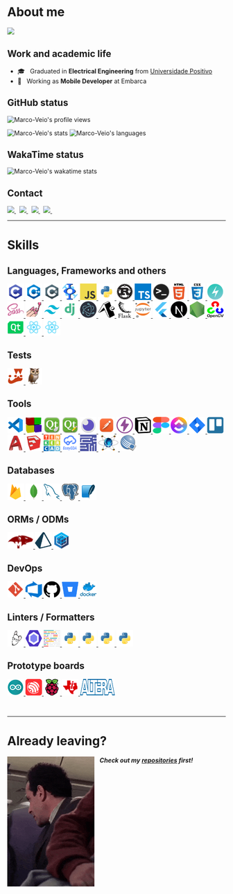 # About me
<a href="https://github.com/Marco-Veio">
  <img src="https://img.shields.io/static/v1?label=Overview&message=Marco-Veio&logo=GitHub&color=1d7ecd" />
</a>

## Work and academic life
- 🎓 &nbsp; Graduated in **Electrical Engineering** from [Universidade Positivo](https://www.up.edu.br/)
- 💼 &nbsp; Working as **Mobile Developer** at Embarca

## GitHub status
![Marco-Veio's profile views](https://enhb8joerk83ele.m.pipedream.net)
<p>
  <img height=190 src="https://github-readme-stats.vercel.app/api?username=marco-veio&show_icons=true&theme=tokyonight&cache_seconds=1800&hide_border=true&include_all_commits=true&count_private=true" alt="Marco-Veio's stats" />
  <img height=190 src="https://github-readme-stats.vercel.app/api/top-langs/?username=marco-veio&hide_border=true&layout=compact&langs_count=16&theme=tokyonight" alt="Marco-Veio's languages" />
</p>

## WakaTime status
![Marco-Veio's wakatime stats](https://github-readme-stats.vercel.app/api/wakatime?username=marcoveio&hide_border=true&layout=compact&theme=tokyonight)

## Contact
<a href="https://github.com/Marco-Veio" title="GitHub">
  <img height=25 src="https://img.shields.io/github/followers/Marco-Veio?label=follow&style=social" />
</a>
&nbsp;
<a href="https://mail.google.com/mail/u/0/?fs=1&to=marco_a_thomaz@hotmail.com&tf=cm" title="GMail">
  <img height=25 src="https://img.shields.io/badge/Gmail-D14836?style=for-the-badge&logo=gmail&logoColor=white" />
</a>
&nbsp;
<a href="mailto:marco_a_thomaz@hotmail.com" title="Outlook">
  <img height=25 src="https://img.shields.io/badge/Outlook-0078D4?style=flat-square&logo=microsoft-outlook&logoColor=white" />
</a>
&nbsp;
<a href="https://www.linkedin.com/in/marco-aur%C3%A9lio-rehme-thomaz-243a2323b/" title="LinkedIn">
  <img height=25 src="https://img.shields.io/badge/-LinkedIn-blue?style=flat-square&logo=Linkedin&logoColor=white&link=https://www.linkedin.com/in/marco-aur%C3%A9lio-rehme-thomaz-243a2323b/" />
</a>
&nbsp;

<br />

---

# Skills
## Languages, Frameworks and others
<p>
  <a href="https://learn.microsoft.com/en-us/cpp/c-language/c-language-reference?view=msvc-170" target="_blank">
    <img width="38" height="38" src="./public/images/c.png" alt="C" title="C" />
  </a>
  <a href="https://learn.microsoft.com/en-us/cpp/cpp/cpp-language-reference?view=msvc-170" target="_blank">
    <img width="38" height="38" src="./public/images/c++.png" alt="C++" title="C++" />
  </a>
  <a href="https://learn.microsoft.com/en-us/dotnet/csharp/language-reference/">
    <img width="38" height="38" src="./public/images/csharp.png" alt="C#" title="C#" />
  </a>
  <a href="https://freemat.sourceforge.net" target="_blank">
    <img width="38" height="38" src="./public/images/freemat.png" alt="Freemat" title="Freemat" />
  </a>
  <a href="https://developer.mozilla.org/en-US/docs/Web/JavaScript" target="_blank">
    <img width="38" height="38" src="./public/images/javascript.png" alt="Javascript" title="Javascript" />
  </a>
  <a href="https://www.python.org" target="_blank">
    <img width="38" height="38" src="./public/images/python.png" alt="Python" title="Python" />
  </a>
  <a href="https://www.rust-lang.org" target="_blank">
    <img width="38" height="38" src="./public/images/rust.png" alt="Rust" title="Rust" />
  </a>
  <a href="https://www.typescriptlang.org" target="_blank">
    <img width="38" height="38" src="./public/images/typescript.png" alt="Typescript" title="Typescript" />
  </a>
  <img width="38" height="38" src="./public/images/terminal.png" alt="Terminal" title="Terminal" />
  <a href="https://developer.mozilla.org/en-US/docs/Web/HTML" target="_blank">
    <img width="38" height="38" src="./public/images/html.png" alt="HTML" title="HTML" />
  </a>
  <a href="https://developer.mozilla.org/en-US/docs/Web/CSS" target="_blank">
    <img width="38" height="38" src="./public/images/css.png" alt="CSS" title="CSS" />
  </a>
  <a href="https://chakra-ui.com" target="_blank">
    <img width="38" height="38" src="./public/images/chakraui.png" alt="ChakraUI" title="ChakraUI" />
  </a>
  <a href="https://sass-lang.com" target="_blank">
    <img width="38" height="38" src="./public/images/sass.png" alt="Sass" title="Sass" />
  </a>
  <a href="https://styled-components.com" target="_blank">
    <img width="38" height="38" src="./public/images/styled-components.png" alt="Styled Components" title="Styled Components" />
  </a>
  <a href="https://tailwindcss.com" target="_blank">
    <img width="38" height="38" src="./public/images/tailwind.png" alt="Tailwind" title="Tailwind">
  </a>
  <a href="https://www.djangoproject.com" target="_blank">
    <img width="38" height="38" src="./public/images/django.png" alt="Django" title="Django" />
  </a>
  <a href="https://www.electronjs.org" target="_blank">
    <img width="38" height="38" src="./public/images/electron.png" alt="Electron" title="Electron" />
  </a>
  <a href="https://expo.dev" target="_blank">
    <img width="38" height="38" src="./public/images/expo.png" alt="Expo" title="Expo" />
  </a>
  <a href="https://flask.palletsprojects.com/en/2.2.x/" target="_blank">
    <img width="38" height="38" src="./public/images/flask.png" alt="Flask" title="Flask" />
  </a>
  <a href="https://jupyter.org" target="_blank">
    <img width="38" height="38" src="./public/images/jupyter.svg" alt="Jupyter" title="Jupyter" />
  </a>
  <a href="https://flutter.dev" target="_blank">
    <img width="38" height="38" src="./public/images/flutter.png" alt="Flutter" title="Flutter" />
  </a>
  <a href="https://nextjs.org" target="_blank">
    <img width="38" height="38" src="./public/images/next.png" alt="Next.js" title="Next.js" />
  </a>
  <a href="https://nodejs.org/en/" target="_blank">
    <img width="38" height="38" src="./public/images/nodejs.png" alt="Node.js" title="Node.js" />
  </a>
  <a href="https://opencv.org" target="_blank">
    <img width="38" height="38" src="./public/images/opencv.png" alt="OpenCV" title="OpenCV" />
  </a>
  <a href="https://www.qt.io" target="_blank">
    <img width="38" height="38" src="./public/images/qt.png" alt="Qt" title="Qt" />
  </a>
  <a href="https://reactjs.org" target="_blank">
    <img width="38" height="38" src="./public/images/react.png" alt="React" title="React" />
  </a>
  <a href="https://reactnative.dev" target="_blank">
    <img width="38" height="38" src="./public/images/react-native.png" alt="React Native" title="React Native" />
  </a>
</p>

## Tests
<p>
  <a href="https://jestjs.io" target="_blank">
    <img width="38" height="38" src="./public/images/jest.png" alt="Jest" title="Jest" />
  </a>
  <a href="https://callstack.github.io/react-native-testing-library/" target="_blank">
    <img width="38" height="38" src="./public/images/reactnativetestinglibrary.png" alt="React Native Testing Library" title="React Native Testing Library" />
  </a>
</P>

## Tools
<p>
  <a href="https://code.visualstudio.com" target="_blank">
    <img width="38" height="38" src="./public/images/vscode.png" alt="Visual Studio Code" title="Visual Studio Code" />
  </a>
  <a href="https://www.codeblocks.org" target="_blank">
    <img width="38" height="38" src="./public/images/codeblocks.png" alt="Code::Blocks" title="Code::Blocks" />
  </a>
  <a href="https://www.qt.io/product/development-tools" target="_blank">
    <img width="38" height="38" src="./public/images/qtcreator.png" alt="QtCreator" title="QtCreator" />
  </a>
  <a href="https://doc.qt.io/qt-6/qtdesigner-manual.html" target="_blank">
    <img width="38" height="38" src="./public/images/qtdesigner.png" alt="QtDesigner" title="QtDesigner" />
  </a>
  <a href="https://insomnia.rest/download" target="_blank">
    <img width="38" height="38" src="./public/images/insomnia.png" alt="Insomnia" title="Insomnia" />
  </a>
  <a href="https://www.postman.com" target="_blank">
    <img width="38" height="38" src="./public/images/postman.png" alt="Postman" title="Postman" />
  </a>
  <a href="https://www.thunderclient.com" target="_blank">
    <img width="38" height="38" src="./public/images/thunder-client.png" alt="Thunder Client" title="Thunder Client" />
  </a>
  <a href="https://www.notion.so/" target="_blank">
    <img width="38" height="38" src="./public/images/notion.svg" alt="Notion" title="Notion" />
  </a>
  <a href="https://www.figma.com" target="_blank">
    <img width="38" height="38" src="./public/images/figma.svg" alt="Figma" title="Figma" />
  </a>
  <a href="https://clickup.com" target="_blank">
    <img width="38" height="38" src="./public/images/clickup.png" alt="ClickUp" title="ClickUp" />
  </a>
  <a href="https://www.atlassian.com/br/software/jira" target="_blank">
    <img width="38" height="38" src="./public/images/jira.png" alt="Jira" title="Jira" />
  </a>
  <a href="https://trello.com" target="_blank">
    <img width="38" height="38" src="./public/images/trello.svg" alt="Trello" title="Trello" />
  </a>
  <a href="https://www.autodesk.com.br/products/autocad/overview" target="_blank">
    <img width="38" height="38" src="./public/images/autocad.png" alt="AutoCAD" title="AutoCAD" />
  </a>
  <a href="https://www.sketchup.com" target="_blank">
    <img width="38" height="38" src="./public/images/sketchup.png" alt="SketchUp" title="SketchUp" />
  </a>
  <a href="https://www.tinkercad.com" target="_blank">
   <img width="38" height="38" src="./public/images/tinkercad.png" alt="Tinkercad" title="Tinkercad" />
  </a>
  <a href="https://easyeda.com" target="_blank">
    <img width="38" height="38" src="./public/images/easyeda.png" alt="EasyEDA" title="EasyEDA" />
  </a>
  <a href="https://www.multisim.com" target="_blank">
    <img width="38" height="38" src="./public/images/multisim.png" alt="Multisim" title="Multisim" />
  </a>
  <a href="https://www.labcenter.com" target="_blank">
    <img width="46" height="38" src="./public/images/proteus.png" alt="Proteus" title="Proteus" />
  </a>
  <a href="https://www.intel.com/content/www/us/en/software-kit/711791/intel-quartus-ii-web-edition-design-software-version-13-0sp1-for-windows.html?wapkw=quartus" target="_blank">
    <img width="38" height="38" src="./public/images/quartusII.png" alt="QuartusII" title="QuartusII" />
  </a>
</p>

## Databases
<p>
  <a href="https://console.firebase.google.com/" target="_blank">
    <img width="38" height="38" src="./public/images/firebase.png" alt="Firebase" title="Firebase" />
  </a>
  <a href="https://account.mongodb.com/account/login" target="_blank">
   <img width="38" height="38" src="./public/images/mongodb.png" alt="MongoDB" title="MongoDB" />
  </a>
  <a href="https://www.mysql.com" target="_blank">
    <img width="38" height="38" src="./public/images/mysql.png" alt="MySQL" title="MySQL" />
  </a>
  <a href="https://www.postgresql.org" target="_blank">
    <img width="38" height="38" src="./public/images/postgres.png" alt="Postgres" title="Postgres" />
  </a>
  <a href="https://www.sqlite.org/index.html" target="_blank">
    <img width="38" height="38" src="./public/images/sqlite.png" alt="SQLite" title="SQLite" />
  </a>
</p>

## ORMs / ODMs
<p>
  <a href="https://mongoosejs.com" target="_blank">
    <img width="60" height="38" src="./public/images/mongoose.png" alt="Mongoose" title="Mongoose" />
  </a>
  <a href="https://www.prisma.io" target="_blank">
    <img width="38" height="38" src="./public/images/prisma.png" alt="Prisma" title="Prisma">
  </a>
  <a href="https://sequelize.org" target="_blank">
    <img width="38" height="38" src="./public/images/sequelize.png" alt="Sequelize" title="Sequelize" />
  </a>
</p>

## DevOps
<p>
  <a href="https://git-scm.com" target="_blank">
    <img width="38" height="38" src="./public/images/git.png" alt="Git" title="Git" />
  </a>
  <a href="https://azure.microsoft.com/pt-br/products/devops/" target="_blank">
    <img width="38" height="38" src="./public/images/azuredevops.png" alt="Azure DevOps" title="Azure DevOps" />
  </a>
  <a href="https://github.com" target="_blank">
    <img width="38" height="38" src="./public/images/github.png" alt="GitHub" title="GitHub"/>
  </a>
  <a href="https://bitbucket.org/product/" target="_blank">
    <img width="38" height="38" src="./public/images/bitbucket.png" alt="Bitbucket" title="Bitbucket"/>
  </a>
  <a href="https://www.docker.com" target="_blank">
    <img width="38" height="38" src="./public/images/docker.png" alt="Docker" title="Docker" />
  </a>
</p>

## Linters / Formatters
<p>
  <a href="https://editorconfig.org" target="_blank">
    <img width="38" height="38" src="./public/images/editor-config.png" alt="Editor Config" title="Editor Config" />
  </a>
  <a href="https://eslint.org" target="_blank">
    <img width="38" height="38" src="./public/images/eslint.png" alt="Eslint" title="Eslint" />
  </a>
  <a href="https://prettier.io" target="_blank">
    <img width="38" height="38" src="./public/images/prettier.png" alt="Prettier" title="Prettier" />
  </a>
  <a href="https://pypi.org/project/pylance/" target="_blank">
    <img width="38" height="38" src="./public/images/python.png" alt="Pylance" title="Pylance" />
  </a>
  <a href="https://pypi.org/project/autopep8/" target="_blank">
    <img width="38" height="38" src="./public/images/python.png" alt="Autopep8" title="Autopep8" />
  </a>
  <a href="https://pypi.org/project/black/" target="_blank">
    <img width="38" height="38" src="./public/images/python.png" alt="Black" title="Black" />
  </a>
  <a href="https://pypi.org/project/yapf/" target="_blank">
    <img width="38" height="38" src="./public/images/python.png" alt="YAPF" title="YAPF" />
  </a>
</p>

## Prototype boards
<p>
  <a href="https://www.arduino.cc" target="_blank">
    <img width="38" height="38" src="./public/images/arduino.png" alt="Arduino" title="Arduino" />
  </a>
  <a href="https://www.espressif.com/en/products/socs/esp32" target="_blank">
    <img width="38" height="38" src="./public/images/esp.png" alt="ESPs" title="ESPs" />
  </a>
  <a href="https://www.raspberrypi.org" target="_blank">
    <img width="38" height="38" src="./public/images/raspberry.png" alt="Raspberry" title="Raspberry" />
  </a>
  <a href="https://training.ti.com/tiva-c-series-connected-development-kit-board-tour?keyMatch=TIVA" target="_blank">
    <img width="38" height="38" src="./public/images/tiva.png" alt="Tiva" title="Tiva" />
  </a>
  <a href="https://www.intel.com.br/content/www/br/pt/products/details/fpga.html" target="_blank">
    <img width="80" height="38" src="./public/images/altera.png" alt="Altera" title="Altera FPGAs" />
  </a>
</p>

<br />

---
# Already leaving?
<p>
  <img align="left" height=300 alt="GIF" src="public/gif/profile.gif"/>

  &nbsp;&nbsp; ***Check out my [repositories](https://github.com/Marco-Veio?tab=repositories) first!***
</p>
